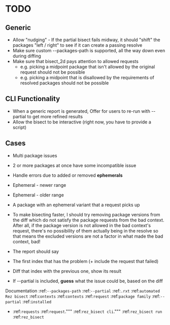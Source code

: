 # TODO
## Generic
- Allow "nudging" - If the partial bisect fails midway, it should "shift" the
  packages "left / right" to see if it can create a passing resolve
- Make sure custom --packages-path is supported, all the way down even during diffing
- Make sure that bisect_2d pays attention to allowed requests
	- e.g. picking a midpoint package that isn't allowed by the original request should not be possible
	- e.g. picking a midpoint that is disallowed by the requirements of resolved packages should not be possible


## CLI Functionality
- When a generic report is generated, Offer for users to re-run with --partial
  to get more refined results
- Allow the bisect to be interactive (right now, you have to provide a script)

## Cases
- Multi package issues
 - 2 or more packages at once have some incompatible issue
- Handle errors due to added or removed **ephemerals**

- Ephemeral - newer range
- Ephemeral - older range
- A package with an ephemeral variant that a request picks up

- To make bisecting faster, I should try removing package versions from the
  diff which do not satisfy the package requests from the bad context. After
  all, if the package version is not allowed in the bad context's request,
  there's no possibility of them actually being in the resolve so that means
  the excluded versions are not a factor in what made the bad context, bad!

- The report should say
 - The first index that has the problem (+ include the request that failed)
 - Diff that index with the previous one, show its result
 - If --partial is included, **guess** what the issue could be, based on the diff

Documentation
:ref:`--packages-path`
:ref:`--partial`
:ref:`.rxt`
:ref:`automated Rez bisect`
:ref:`contexts`
:ref:`contexts`
:ref:`request`
:ref:`package family`
:ref:`--partial`
:ref:`installed`

- :ref:`requests`
:ref:`request`."""
:ref:`rez_bisect cli`."""
:ref:`rez_bisect run`
:ref:`rez_bisect`
